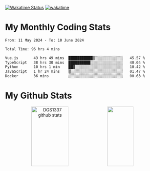 [![Wakatime Status](https://github.com/noopurphalak/noopurphalak/workflows/wakatime-status-update/badge.svg)](https://github.com/noopurphalak/noopurphalak/actions/workflows/main.yml)
[![wakatime](https://wakatime.com/badge/user/80ace140-ef40-4fdd-b8ed-f3be3d2e1aea.svg)](https://wakatime.com/@80ace140-ef40-4fdd-b8ed-f3be3d2e1aea)

# My Monthly Coding Stats

<!--START_SECTION:waka-->

```txt
From: 11 May 2024 - To: 10 June 2024

Total Time: 96 hrs 4 mins

Vue.js       43 hrs 49 mins  ███████████▒░░░░░░░░░░░░░   45.57 %
TypeScript   38 hrs 30 mins  ██████████░░░░░░░░░░░░░░░   40.04 %
Python       10 hrs 1 min    ██▓░░░░░░░░░░░░░░░░░░░░░░   10.42 %
JavaScript   1 hr 24 mins    ▒░░░░░░░░░░░░░░░░░░░░░░░░   01.47 %
Docker       36 mins         ░░░░░░░░░░░░░░░░░░░░░░░░░   00.63 %
```

<!--END_SECTION:waka-->

# My Github Stats
<div style="text-align: center;">
  <img width="49%" height="195px" src="https://github-readme-stats-sigma-five.vercel.app/api?username=noopurphalak&show_icons=true&count_private=true&hide_border=true&title_color=ecf2f8&icon_color=0d1117&text_color=FFFFFF&bg_color=0d1117" alt="DGS1337 github stats" />
  <img width="41%" height="195px" src="https://github-readme-stats-sigma-five.vercel.app/api/top-langs/?username=noopurphalak&layout=compact&hide_border=true&title_color=ecf2f8&text_color=FFFFFF&bg_color=0d1117" />
</div>
